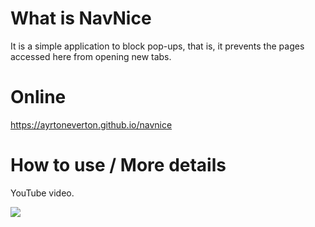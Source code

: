 # What is NavNice

It is a simple application to block pop-ups, that is, it prevents the pages accessed here from opening new tabs.

# Online

https://ayrtoneverton.github.io/navnice

# How to use / More details

YouTube video.

[![](http://img.youtube.com/vi/GG8psJpoFeo/mqdefault.jpg)](https://youtu.be/GG8psJpoFeo "YouTube video")
